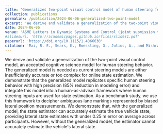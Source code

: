 ```yaml
---
title: "Generalized two-point visual control model of human steering for accurate state estimation"
collection: publications
permalink: /publication/2024-06-06-generalized-two-point-model
excerpt: 'We derive and validate a generalization of the two-point visual control model, an accepted cognitive science model for human steering behavior. The generalized model is needed as current steering models are either insufficiently accurate or too complex for online state estimation. '
date: 2024-06-06
venue: 'ASME Letters in Dynamic Systems and Control (joint submission to the 2024 Modeling, Estimation, and Controls Conference) (accepted) (Finalist for Best Student Research Award)'
#slidesurl: 'http://academicpages.github.io/files/slides1.pdf'
paperurl: 'https://doi.org/10.1115/1.4066630'
citation: 'Mai, R. E., Sears, K., Roessling, G., Julius, A., and Mishra, S. (October 11, 2024). "Generalized Two-Point Visual Control Model of Human Steering for Accurate State Estimation." <i>ASME. Letters Dyn. Sys. Control.</i> January 2025; 5(1): 011004. https://doi.org/10.1115/1.4066630'
---
```


We derive and validate a generalization of the two-point visual control model, an accepted cognitive science model for human steering behavior. The generalized model is needed as current steering models are either insufficiently accurate or too complex for online state estimation. We demonstrate that the generalized model replicates specific human steering behavior with high precision (85\% reduction in modeling error) and integrate this model into a human-as-advisor framework where human steering inputs are used for state estimation. As a benchmark study, we use this framework to decipher ambiguous lane markings represented by biased lateral position measurements. We demonstrate that, with the generalized model, the state estimator can accurately estimate the true vehicle state, providing lateral state estimates with under 0.25 m error on average across participants. However, without the generalized model, the estimator cannot accurately estimate the vehicle's lateral state.
